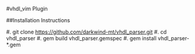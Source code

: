#vhdl_vim Plugin

##Installation Instructions

#. git clone https://github.com/darkwind-mt/vhdl_parser.git
#. cd vhdl_parser
#. gem build vhdl_parser.gemspec
#. gem install vhdl_parser-*.gem
